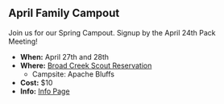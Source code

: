 ## <i class="fas fa-campground"></i> April Family Campout ##

<style>
img[alt="Broad Creek"]{padding:1em;height:4em;}
img[alt="Oest Map"]{height:8em;}
</style>

<!--[Broad Creek][bc_img]-->
Join us for our Spring Campout. Signup by the April 24th Pack<br>Meeting!

* <i class="far fa-calendar-alt"></i> **When:** April 27th and 28th
* <i class="far fa-map"></i> **Where:** [Broad Creek Scout Reservation](http://www.broadcreekbsa.org)
    * Campsite: Apache Bluffs
* <i class="fas fa-dollar-sign"></i> **Cost:** $10
* <i class="fas fa-info-circle"></i> **Info:** [Info Page](/events/2018_2019/spring_campout/)

[bc_img]: https://5a6a246dfe17a1aac1cd-b99970780ce78ebdd694d83e551ef810.ssl.cf1.rackcdn.com/orgheaders/2527/bcmsr_sign.jpg "Broad Creek"
